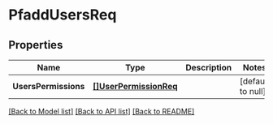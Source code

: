 # PfaddUsersReq

## Properties
Name | Type | Description | Notes
------------ | ------------- | ------------- | -------------
**UsersPermissions** | [**[]UserPermissionReq**](UserPermissionReq.md) |  | [default to null]

[[Back to Model list]](../README.md#documentation-for-models) [[Back to API list]](../README.md#documentation-for-api-endpoints) [[Back to README]](../README.md)


